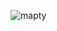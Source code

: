 ![mapty](https://user-images.githubusercontent.com/93304983/207847498-664383df-eae8-4375-867b-7b2e7c34d3e9.png)
